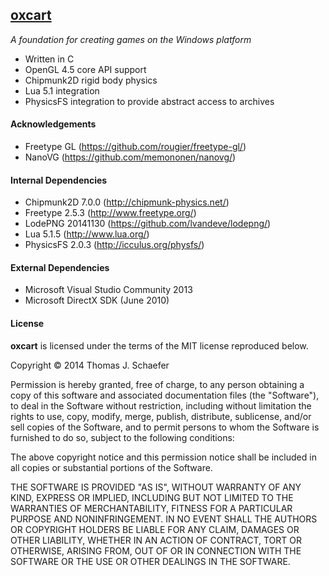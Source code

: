 ## [oxcart](https://github.com/schaetj/oxcart/) 

*A foundation for creating games on the Windows platform*

  * Written in C
  * OpenGL 4.5 core API support
  * Chipmunk2D rigid body physics
  * Lua 5.1 integration
  * PhysicsFS integration to provide abstract access to archives

#### Acknowledgements

  * Freetype GL (https://github.com/rougier/freetype-gl/)
  * NanoVG (https://github.com/memononen/nanovg/)

#### Internal Dependencies

  * Chipmunk2D 7.0.0 (http://chipmunk-physics.net/)
  * Freetype 2.5.3 (http://www.freetype.org/)
  * LodePNG 20141130 (https://github.com/lvandeve/lodepng/)
  * Lua 5.1.5 (http://www.lua.org/)
  * PhysicsFS 2.0.3 (http://icculus.org/physfs/)

#### External Dependencies

  * Microsoft Visual Studio Community 2013
  * Microsoft DirectX SDK (June 2010)

#### License

**oxcart** is licensed under the terms of the MIT license reproduced below.

Copyright © 2014 Thomas J. Schaefer

Permission is hereby granted, free of charge, to any person obtaining a copy of 
this software and associated documentation files (the "Software"), to deal in 
the Software without restriction, including without limitation the rights to 
use, copy, modify, merge, publish, distribute, sublicense, and/or sell copies of
the Software, and to permit persons to whom the Software is furnished to do so,
subject to the following conditions:

The above copyright notice and this permission notice shall be included in all
copies or substantial portions of the Software.

THE SOFTWARE IS PROVIDED "AS IS", WITHOUT WARRANTY OF ANY KIND, EXPRESS OR 
IMPLIED, INCLUDING BUT NOT LIMITED TO THE WARRANTIES OF MERCHANTABILITY, FITNESS
FOR A PARTICULAR PURPOSE AND NONINFRINGEMENT. IN NO EVENT SHALL THE AUTHORS OR 
COPYRIGHT HOLDERS BE LIABLE FOR ANY CLAIM, DAMAGES OR OTHER LIABILITY, WHETHER 
IN AN ACTION OF CONTRACT, TORT OR OTHERWISE, ARISING FROM, OUT OF OR IN 
CONNECTION WITH THE SOFTWARE OR THE USE OR OTHER DEALINGS IN THE SOFTWARE.
